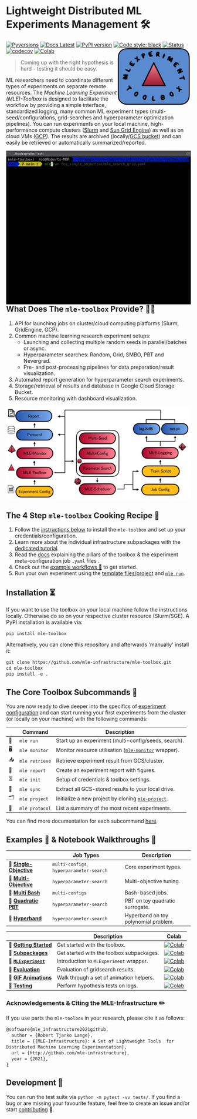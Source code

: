 # Lightweight Distributed ML Experiments Management 🛠️
[![Pyversions](https://img.shields.io/pypi/pyversions/mle-toolbox.svg?style=flat-square)](https://pypi.python.org/pypi/mle-toolbox)
[![Docs Latest](https://img.shields.io/badge/docs-dev-blue.svg)](https://roberttlange.github.io/mle-toolbox/)
[![PyPI version](https://badge.fury.io/py/mle-toolbox.svg)](https://badge.fury.io/py/mle-toolbox)
[![Code style: black](https://img.shields.io/badge/code%20style-black-000000.svg)](https://github.com/psf/black)
[![Status](https://github.com/mle-infrastructure/mle-toolbox/workflows/Python%20tests/badge.svg)](https://github.com/mle-infrastructure/mle-toolbox/actions?query=workflow%3A"Python+tests")
[![codecov](https://codecov.io/gh/mle-infrastructure/mle-toolbox/branch/main/graph/badge.svg?token=0B56UIWGX3)](https://codecov.io/gh/mle-infrastructure/mle-toolbox)
[![Colab](https://colab.research.google.com/assets/colab-badge.svg)](https://colab.research.google.com/github/mle-infrastructure/mle-toolbox/blob/main/notebooks/getting_started.ipynb)
<a href="https://github.com/mle-infrastructure/mle-toolbox/blob/main/docs/logo_transparent.png?raw=true"><img src="https://github.com/mle-infrastructure/mle-toolbox/blob/main/docs/logo_transparent.png?raw=true" width="200" align="right" /></a>

> Coming up with the right hypothesis is hard - testing it should be easy.

ML researchers need to coordinate different types of experiments on separate remote resources. The *Machine Learning Experiment (MLE)-Toolbox* is designed to facilitate the workflow by providing a simple interface, standardized logging, many common ML experiment types (multi-seed/configurations, grid-searches and hyperparameter optimization pipelines). You can run experiments on your local machine, high-performance compute clusters ([Slurm](https://slurm.schedmd.com/overview.html) and [Sun Grid Engine](http://bioinformatics.mdc-berlin.de/intro2UnixandSGE/sun_grid_engine_for_beginners/README.html)) as well as on cloud VMs ([GCP](https://cloud.google.com/gcp/)). The results are archived (locally/[GCS bucket](https://cloud.google.com/products/storage/)) and can easily be retrieved or automatically summarized/reported.

<a href="https://github.com/mle-infrastructure/mle-toolbox/blob/main/docs/mle_run.gif?raw=true"><img src="https://github.com/mle-infrastructure/mle-toolbox/blob/main/docs/mle_run.gif?raw=true" width="800" align="right" /></a>

## What Does The `mle-toolbox` Provide? 🧑‍🔧

1. API for launching jobs on cluster/cloud computing platforms (Slurm, GridEngine, GCP).
2. Common machine learning research experiment setups:
    - Launching and collecting multiple random seeds in parallel/batches or async.
    - Hyperparameter searches: Random, Grid, SMBO, PBT and Nevergrad.
    - Pre- and post-processing pipelines for data preparation/result visualization.
3. Automated report generation for hyperparameter search experiments.
4. Storage/retrieval of results and database in Google Cloud Storage Bucket.
5. Resource monitoring with dashboard visualization.

![](https://github.com/mle-infrastructure/mle-toolbox/blob/main/docs/mle_toolbox_structure.png?raw=true)

## The 4 Step `mle-toolbox` Cooking Recipe 🍲

1. Follow the [instructions below](https://github.com/mle-infrastructure/mle-toolbox#installation-) to install the `mle-toolbox` and set up your credentials/configuration.
2. Learn more about the individual infrastructure subpackages with the [dedicated tutorial](https://github.com/mle-infrastructure/mle-tutorial).
3. Read the [docs](https://mle-infrastructure.github.io) explaining the pillars of the toolbox & the experiment meta-configuration job `.yaml` files .
4. Check out the [example workflows 📄](https://github.com/mle-infrastructure/mle-toolbox#examples---notebook-walkthroughs-) to get started.
5. Run your own experiment using the [template files/project](https://github.com/mle-infrastructure/mle-project) and [`mle run`](https://mle-infrastructure.github.io/mle_toolbox/toolbox).


## Installation ⏳

If you want to use the toolbox on your local machine follow the instructions locally. Otherwise do so on your respective cluster resource (Slurm/SGE). A PyPI installation is available via:

```
pip install mle-toolbox
```

Alternatively, you can clone this repository and afterwards 'manually' install it:

```
git clone https://github.com/mle-infrastructure/mle-toolbox.git
cd mle-toolbox
pip install -e .
```

## The Core Toolbox Subcommands 🌱

You are now ready to dive deeper into the specifics of [experiment configuration](https://mle-infrastructure.github.io/mle_toolbox/experiments/) and can start running your first experiments from the cluster (or locally on your machine) with the following commands:

|   | Command              |        Description                                                        |
|-----------| -------------------------- | -------------------------------------------------------------- |
|🚀| `mle run`      | Start up an experiment (multi-config/seeds, search).              |
|🖥️| `mle monitor`       | Monitor resource utilisation ([`mle-monitor`](https://github.com/mle-infrastructure/mle-monitor) wrapper).              |
|📥	| `mle retrieve`       | Retrieve experiment result from GCS/cluster.              |
|💌| `mle report`       | Create an experiment report with figures.              |
|⏳| `mle init`       | Setup of credentials & toolbox settings.              |
|🔄| `mle sync`       | Extract all GCS-stored results to your local drive.              |
|🗂| `mle project`    | Initialize a new project by cloning [`mle-project`](https://github.com/mle-infrastructure/mle-project).   
|📝| `mle protocol`    | List a summary of the most recent experiments.

You can find more documentation for each subcommand [here](https://mle-infrastructure.github.io/mle_toolbox/subcommands/).

## Examples 📄 & Notebook Walkthroughs 📓

|              | Job Types|        Description                                                        |
| -------------------------- |-------------- | -------------------------------------------------------------- |
| 📄 **[Single-Objective](https://github.com/mle-infrastructure/mle-toolbox/tree/main/examples/toy_single_objective)** |  `multi-configs`, `hyperparameter-search`     | Core experiment types.              |
| 📄 **[Multi-Objective](https://github.com/mle-infrastructure/mle-toolbox/tree/main/examples/toy_multi_objective)**       | `hyperparameter-search`     | Multi-objective tuning. |
|  📄 **[Multi Bash](https://github.com/mle-infrastructure/mle-toolbox/tree/main/examples/bash_multi_config)**      | `multi-configs`     | Bash-based jobs.                        |
| 📄 **[Quadratic PBT](https://github.com/mle-infrastructure/mle-toolbox/tree/main/examples/pbt_quadratic)**            | `hyperparameter-search`    | PBT on toy quadratic surrogate.                          |
| 📄 **[Hyperband](https://github.com/mle-infrastructure/mle-toolbox/tree/main/examples/hyperband_mlp)**            | `hyperparameter-search`    | Hyperband on toy polynomial problem.                          |

|              | Description|        Colab                                                        |
| -------------------------- |-------------- | -------------------------------------------------------------- |
| 📓 **[Getting Started](https://github.com/mle-infrastructure/mle-toolbox/tree/main/notebooks/getting_started.ipynb)**          |  Get started with the toolbox. | [![Colab](https://colab.research.google.com/assets/colab-badge.svg)](https://colab.research.google.com/github/mle-infrastructure/mle-toolbox/blob/main/notebooks/getting_started.ipynb)
| 📓 **[Subpackages](https://github.com/mle-infrastructure/mle-tutorial/tree/main/tutorial.ipynb)**          |  Get started with the toolbox subpackages. | [![Colab](https://colab.research.google.com/assets/colab-badge.svg)](https://colab.research.google.com/github/mle-infrastructure/mle-tutorial/blob/main/tutorial.ipynb)
| 📓 **[`MLExperiment`](https://github.com/mle-infrastructure/mle-toolbox/tree/main/notebooks/mle_experiment.ipynb)**          |  Introduction to `MLExperiment` wrapper. | [![Colab](https://colab.research.google.com/assets/colab-badge.svg)](https://colab.research.google.com/github/mle-infrastructure/mle-toolbox/blob/main/notebooks/mle_experiment.ipynb)
| 📓 **[Evaluation](https://github.com/mle-infrastructure/mle-toolbox/tree/main/notebooks/evaluate_results.ipynb)**          |  Evaluation of gridsearch results. | [![Colab](https://colab.research.google.com/assets/colab-badge.svg)](https://colab.research.google.com/github/mle-infrastructure/mle-toolbox/blob/main/notebooks/evaluate_results.ipynb)
| 📓 **[GIF Animations](https://github.com/mle-infrastructure/mle-toolbox/tree/main/notebooks/animate_results.ipynb)** |  Walk through a set of animation helpers.      | [![Colab](https://colab.research.google.com/assets/colab-badge.svg)](https://colab.research.google.com/github/mle-infrastructure/mle-toolbox/blob/main/notebooks/animate_results.ipynb)
| 📓 **[Testing](https://github.com/mle-infrastructure/mle-toolbox/tree/main/notebooks/hypothesis_testing.ipynb)**     | Perform hypothesis tests on logs.        | [![Colab](https://colab.research.google.com/assets/colab-badge.svg)](https://colab.research.google.com/github/mle-infrastructure/mle-toolbox/blob/main/notebooks/hypothesis_testing.ipynb)


### Acknowledgements & Citing the MLE-Infrastructure ✏️

If you use parts the `mle-toolbox` in your research, please cite it as follows:

```
@software{mle_infrastructure2021github,
  author = {Robert Tjarko Lange},
  title = {{MLE-Infrastructure}: A Set of Lightweight Tools  for Distributed Machine Learning Experimentation},
  url = {http://github.com/mle-infrastructure},
  year = {2021},
}
```

## Development 👷

You can run the test suite via `python -m pytest -vv tests/`. If you find a bug or are missing your favourite feature, feel free to create an issue and/or start [contributing](CONTRIBUTING.md) :hugs:.
